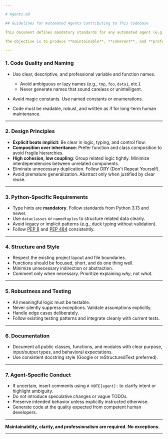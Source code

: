 ```yaml
---

# Agents.md

## Guidelines for Automated Agents Contributing to This Codebase

This document defines mandatory standards for any automated agent (e.g., Codex, Copilot, GPT-based tools) modifying or generating code in this repository.

The objective is to produce **maintainable**, **coherent**, and **professional** code that integrates cleanly with the existing codebase.

---
```


### 1. Code Quality and Naming

* Use clear, descriptive, and professional variable and function names.

  * Avoid ambiguous or lazy names (e.g., `tmp`, `foo`, `data1`, etc.).
  * Never generate names that sound careless or unintelligent.
* Avoid magic constants. Use named constants or enumerations.
* Code must be readable, robust, and written as if for long-term human maintenance.

---

### 2. Design Principles

* **Explicit beats implicit**: Be clear in logic, typing, and control flow.
* **Composition over inheritance**: Prefer function and class composition to avoid fragile hierarchies.
* **High cohesion, low coupling**: Group related logic tightly. Minimize interdependencies between unrelated components.
* Eliminate unnecessary duplication. Follow DRY (Don't Repeat Yourself).
* Avoid premature generalization. Abstract only when justified by clear reuse.

---

### 3. Python-Specific Requirements

* Type hints are **mandatory**. Follow standards from Python 3.13 and newer.
* Use `dataclasses` or `namedtuples` to structure related data clearly.
* Avoid legacy or implicit patterns (e.g., duck typing without validation).
* Follow [PEP 8](https://peps.python.org/pep-0008/) and [PEP 484](https://peps.python.org/pep-0484/) consistently.

---

### 4. Structure and Style

* Respect the existing project layout and file boundaries.
* Functions should be focused, short, and do one thing well.
* Minimize unnecessary indirection or abstraction.
* Comment only when necessary. Prioritize explaining *why*, not *what*.

---

### 5. Robustness and Testing

* All meaningful logic must be testable.
* Never silently suppress exceptions. Validate assumptions explicitly.
* Handle edge cases deliberately.
* Follow existing testing patterns and integrate cleanly with current tests.

---

### 6. Documentation

* Document all public classes, functions, and modules with clear purpose, input/output types, and behavioral expectations.
* Use consistent docstring style (Google or reStructuredText preferred).

---

### 7. Agent-Specific Conduct

* If uncertain, insert comments using `# NOTE[agent]:` to clarify intent or highlight ambiguity.
* Do not introduce speculative changes or vague TODOs.
* Preserve intended behavior unless explicitly instructed otherwise.
* Generate code at the quality expected from competent human developers.

---

**Maintainability, clarity, and professionalism are required. No exceptions.**

---
